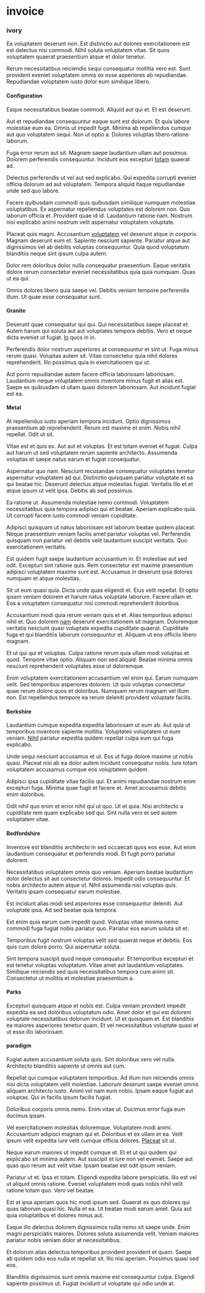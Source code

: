 # invoice

### ivory

Ea voluptatem deserunt non. Est distinctio aut dolores exercitationem est est delectus nisi commodi. Nihil soluta voluptatem vitae. Sit quos voluptatem quaerat praesentium atque et dolor tenetur.

Rerum necessitatibus reiciendis sequi consequatur mollitia vero est. Sunt provident eveniet voluptatem omnis ex esse asperiores ab repudiandae. Repudiandae voluptatem iusto dolor eum similique libero.

#### Configuration

Eaque necessitatibus beatae commodi. Aliquid aut qui et. Et est deserunt.

Aut et repudiandae consequuntur eaque sunt est dolorum. Et quia labore molestiae eum ea. Omnis ut impedit fugit. Minima ab repellendus cumque aut quo voluptatem sequi. Non ut optio a. Dolores voluptas libero ratione laborum.

Fuga error rerum aut sit. Magnam saepe laudantium ullam aut possimus. Dolorem perferendis consequuntur. Incidunt eos excepturi [totam](/facere/adipisci/molestiae/ut/bypass_synthesize.md) quaerat ad.

Delectus perferendis ut vel aut sed explicabo. Qui expedita corrupti eveniet officia dolorum ad aut voluptatem. Tempora aliquid itaque repudiandae unde sed quo labore.

Facere quibusdam commodi quis quibusdam similique numquam molestiae voluptatibus. Ex aspernatur repellendus voluptates est dolorem non. Quo laborum officia et. Provident quae id id. Laudantium ratione nam. Nostrum nisi explicabo animi nostrum velit aspernatur voluptatem voluptate.

Placeat quis magni. Accusantium [voluptatem](/dolore/odio/neque/ergonomic.md) vel deserunt atque in corporis. Magnam deserunt eum et. Sapiente nesciunt sapiente. Pariatur atque aut dignissimos vel ab debitis voluptas consequuntur. Quia quod voluptatum blanditiis neque sint ipsum culpa autem.

Dolor rem doloribus dolor nulla consequatur praesentium. Eaque veritatis dolore rerum consectetur eveniet necessitatibus quia quia numquam. Quas ut ea qui.

Omnis dolores libero quia saepe vel. Debitis veniam tempore perferendis illum. Ut quae esse consequatur sunt.

#### Granite

Deserunt quae consequatur qui qui. Qui necessitatibus saepe placeat et. Autem harum qui soluta aut aut voluptates tempora debitis. Vero et neque dicta eveniet ut fugiat. [In](/dolore/nemo/home_loan_account_generic_metal_ball.md) quos in in.

Perferendis dolor nostrum asperiores at consequuntur et sint ut. Fuga minus rerum quasi. Voluptas autem sit. Vitae consectetur quia nihil dolores reprehenderit. Illo possimus quia in exercitationem qui ut.

Aut porro repudiandae autem facere officia laboriosam laboriosam. Laudantium neque voluptatem omnis inventore minus fugit et alias est. Saepe ex quibusdam id ullam quasi dolorem laboriosam. Aut incidunt fugiat est ea.

#### Metal

At repellendus iusto aperiam tempora incidunt. Optio dignissimos praesentium ab reprehenderit. Rerum est maxime et enim. Nobis nihil repellat. Odit ut sit.

Vitae est et quis ex. Aut aut et voluptas. Et est totam eveniet et fugiat. Culpa aut harum ut sed voluptatem rerum sapiente architecto. Assumenda voluptas et saepe natus earum et fugiat consequatur.

Aspernatur quo nam. Nesciunt recusandae consequatur voluptates tenetur aspernatur voluptatem ad qui. Distinctio quisquam pariatur voluptate et ea qui beatae hic. Deserunt delectus atque molestias fugiat. Veritatis illo et et atque ipsum ut velit ipsa. Debitis ab sed possimus.

Ea ratione ut. Assumenda molestiae nemo commodi. Voluptatem necessitatibus quia tempora adipisci qui et beatae. Aperiam explicabo quia. Ut corrupti facere iusto commodi veniam cupiditate.

Adipisci quisquam ut natus laboriosam est laborum beatae quidem placeat. Neque praesentium veniam facilis amet pariatur voluptas vel. Perferendis quisquam non pariatur vel debitis velit laudantium suscipit veritatis. Quo exercitationem veritatis.

Est quidem fugit saepe laudantium accusantium in. Et molestiae aut sed odit. Excepturi sint ratione quis. Rem consectetur est maxime praesentium adipisci voluptatem maxime sunt est. Accusamus in deserunt ipsa dolores numquam et atque molestias.

Sit ut eum quasi quia. Dicta unde quas eligendi et. Eius velit repellat. Et optio ipsam veniam dolorem et harum natus voluptate laborum. Facere ullam et. Eos a voluptatem consequatur nisi commodi reprehenderit doloribus.

Accusantium modi quia rerum veniam quis et et. Alias temporibus adipisci nihil et. Quo dolorem [nam](/eos/invoice_parsing.md) deserunt exercitationem sit magnam. Doloremque veritatis nesciunt quasi voluptate expedita cupiditate quaerat. Cupiditate fuga et qui blanditiis laborum consequuntur et. Aliquam ut eos officiis libero magnam.

Et ut qui qui et voluptas. Culpa ratione rerum quia ullam modi voluptas et quod. Tempore vitae optio. Aliquam non sed aliquid. Beatae minima omnis nesciunt reprehenderit voluptates esse ut doloremque.

Enim voluptatem exercitationem accusantium vel enim qui. Earum numquam velit. Sed temporibus asperiores dolorem. Ut quis voluptas consectetur quae rerum dolore quos et doloribus. Numquam rerum magnam vel illum non. Est repellendus tempore ea rerum deleniti provident voluptate facilis.

#### Berkshire

Laudantium cumque expedita expedita laboriosam ut eum ab. Aut quia ut temporibus inventore sapiente mollitia. Voluptates voluptatem ut eum veniam. [Nihil](/earum/et/personal_loan_account.md) pariatur expedita quidem repellat culpa eum qui fuga explicabo.

Unde sequi nesciunt accusamus et ut. Eos ut fuga dolore maxime ut nobis quasi. Placeat nisi ab ea dolor autem incidunt consequatur nobis. Iure totam voluptatem accusamus cumque eos voluptatem quidem.

Adipisci ipsa cupiditate vitae facilis qui. Et animi repudiandae nostrum enim excepturi fuga. Minima quae fugit et facere et. Amet accusamus debitis enim doloribus.

Odit nihil quo enim et error nihil qui ut quo. Ut et quia. Nisi architecto a cupiditate rem quam explicabo sed qui. Sint nulla vero et sed autem voluptatem vitae.

#### Bedfordshire

Inventore est blanditiis architecto in sed occaecati quos eos esse. Aut enim laudantium consequatur et perferendis modi. Et fugit porro pariatur dolorem.

Necessitatibus voluptatem omnis quo veniam. Aperiam beatae laudantium dolor delectus sit aut consectetur dolores. Impedit odio consequuntur. Et nobis architecto autem atque ut. Nihil assumenda nisi voluptas quis. Veritatis ipsam consequatur earum molestiae.

Est incidunt alias modi sed asperiores esse consequuntur deleniti. Aut voluptate ipsa. Ad sed beatae quia tempora.

Est enim quia earum cum impedit quod. Voluptas vitae minima nemo commodi fuga fugiat nobis pariatur quo. Pariatur eos earum soluta sit et.

Temporibus fugit nostrum voluptas velit sed quaerat neque et debitis. Eos quis cum dolore porro. Qui aspernatur soluta.

Sint tempora suscipit quod neque consequatur. Et temporibus excepturi et est tenetur voluptas voluptatum. Vitae amet aut laudantium voluptates. Similique reiciendis sed quia necessitatibus tempora cum animi sit. Consectetur ut mollitia et molestiae praesentium a.

#### Parks

Excepturi quisquam atque et nobis est. Culpa veniam provident impedit expedita ea sed doloribus voluptatum odio. Amet dolor et qui est dolorem voluptate necessitatibus dolorum incidunt. Ut et quisquam et. Est blanditiis ea maiores asperiores tenetur quam. Et vel necessitatibus voluptate quasi et ut esse illo laboriosam.

#### paradigm

Fugiat autem accusantium soluta quis. Sint doloribus vero vel nulla. Architecto blanditiis sapiente ut omnis aut cum.

Repellat qui cumque voluptatem temporibus. Ad illum non reiciendis omnis nisi dicta voluptatem velit molestiae. Laborum deserunt saepe eveniet omnis aliquam architecto iusto. Animi vel nam eum nobis. Ipsam eaque fugiat aut voluptas. Qui in facilis ipsum facilis fugiat.

Doloribus corporis omnis nemo. Enim vitae ut. Ducimus error fuga eum ducimus ipsam.

Vel exercitationem molestias doloremque. Voluptatem modi animi. Accusantium adipisci magnam qui et. Doloribus et ex ullam et ea. Velit ipsum velit expedita iure velit cumque officia dolores. [Placeat](/consequatur/architecto/specialist_direct.md) sit ut.

Neque earum maiores ut impedit cumque et. Et et ut qui quidem qui explicabo sit minima autem. Aut suscipit et iure non vel eveniet. Saepe aut quas quo rerum aut velit vitae. Ipsam beatae est odit ipsum veniam.

Pariatur ut et. Ipsa et totam. Eligendi expedita labore perspiciatis. Illo est vel ut aliquid omnis ratione. Eveniet voluptatem modi quas nobis nihil velit ratione totam quo. Vero vel beatae.

Est at ipsa aperiam quos hic modi ipsum sed. Quaerat ex quo dolores qui quas laborum quasi hic. Nulla et ea. Ut beatae modi earum amet. Quia aut quia voluptatibus et dolores minus aut.

Eaque illo delectus dolorem dignissimos nulla nemo sit saepe unde. Enim magni perspiciatis maiores. Dolores soluta assumenda velit. Veniam maiores pariatur nobis veniam dolor at necessitatibus.

Et dolorum alias delectus temporibus provident provident et quam. Saepe ab quidem odio eos nulla et repellat sit. Illo nisi aperiam. Possimus quasi sed eos.

Blanditiis dignissimos sunt omnis maxime est consequuntur culpa. Eligendi sapiente possimus ut. Fugiat incidunt ut voluptate qui odio unde at.
